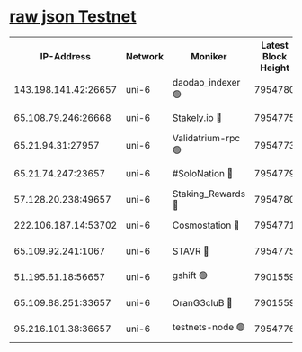 [raw json Testnet](https://rpc-check.junot.stavr.tech/junot/rpc-junot-result.json)
=


<table><tr><th>IP-Address</th><th>Network</th><th>Moniker</th><th>Latest Block Height</th><th>Earliest Block Height</th><th>Catching Up</th><th>Tx Index</th><th>Voting Power</th><th>Scan Time</th></tr><tr><td>143.198.141.42:26657</td><td>uni-6</td><td>daodao_indexer 🟢</td><td>7954780</td><td>1</td><td>False</td><td>off</td><td>0</td><td>2024-02-13T16:11:47.189030032UTC</td></tr><tr><td>65.108.79.246:26668</td><td>uni-6</td><td>Stakely.io 🔴</td><td>7954775</td><td>1570872</td><td>False</td><td>on</td><td>1846530</td><td>2024-02-13T16:11:35.193042932UTC</td></tr><tr><td>65.21.94.31:27957</td><td>uni-6</td><td>Validatrium-rpc 🟢</td><td>7954773</td><td>2943363</td><td>False</td><td>on</td><td>0</td><td>2024-02-13T16:11:30.405435705UTC</td></tr><tr><td>65.21.74.247:23657</td><td>uni-6</td><td>#SoloNation 🔴</td><td>7954779</td><td>5208001</td><td>False</td><td>on</td><td>112</td><td>2024-02-13T16:11:46.295006427UTC</td></tr><tr><td>57.128.20.238:49657</td><td>uni-6</td><td>Staking_Rewards 🔴</td><td>7954780</td><td>6514618</td><td>False</td><td>on</td><td>1008</td><td>2024-02-13T16:11:47.455892578UTC</td></tr><tr><td>222.106.187.14:53702</td><td>uni-6</td><td>Cosmostation 🔴</td><td>7954771</td><td>7473037</td><td>False</td><td>on</td><td>109003</td><td>2024-02-13T16:11:27.981955488UTC</td></tr><tr><td>65.109.92.241:1067</td><td>uni-6</td><td>STAVR 🔴</td><td>7954775</td><td>7502372</td><td>False</td><td>on</td><td>6054</td><td>2024-02-13T16:11:34.838607977UTC</td></tr><tr><td>51.195.61.18:56657</td><td>uni-6</td><td>gshift 🟢</td><td>7901559</td><td>7691417</td><td>False</td><td>on</td><td>0</td><td>2024-02-13T16:11:16.314672717UTC</td></tr><tr><td>65.109.88.251:33657</td><td>uni-6</td><td>OranG3cluB 🔴</td><td>7901559</td><td>7784738</td><td>False</td><td>on</td><td>11</td><td>2024-02-13T16:11:51.893114112UTC</td></tr><tr><td>95.216.101.38:36657</td><td>uni-6</td><td>testnets-node 🟢</td><td>7954776</td><td>7905356</td><td>False</td><td>on</td><td>0</td><td>2024-02-13T16:11:37.738484981UTC</td></tr></table>